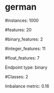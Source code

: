 # german

#instances: 1000

#features: 20

  #binary_features: 2

  #integer_features: 11

  #float_features: 7

Endpoint type: binary

#Classes: 2

Imbalance metric: 0.16

